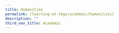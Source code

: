 ```yaml
---
title: Humanities
permalink: /learning-at-tkgs/academic/humanities/
description: ""
third_nav_title: Academic
---
```

